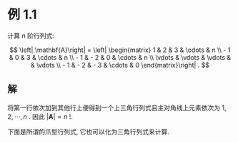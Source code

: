 # 例 1.1 
计算 $n$ 阶行列式:

$$
\left| \mathbf{A}\right| = \left| \begin{matrix} 1 & 2 & 3 & \cdots & n \\ - 1 & 0 & 3 & \cdots & n \\ - 1 & - 2 & 0 & \cdots & n \\ \vdots & \vdots & \vdots & & \vdots \\ - 1 & - 2 & - 3 & \cdots & 0 \end{matrix}\right| .
$$

## 解
将第一行依次加到其他行上便得到一个上三角行列式且主对角线上元素依次为 $1,2,\cdots, n$ . 因此 $\left| \mathbf{A}\right| = n$ !.

下面是所谓的爪型行列式, 它也可以化为三角行列式来计算.